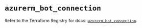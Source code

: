 # `azurerm_bot_connection`

Refer to the Terraform Registry for docs: [`azurerm_bot_connection`](https://registry.terraform.io/providers/hashicorp/azurerm/3.113.0/docs/resources/bot_connection).
